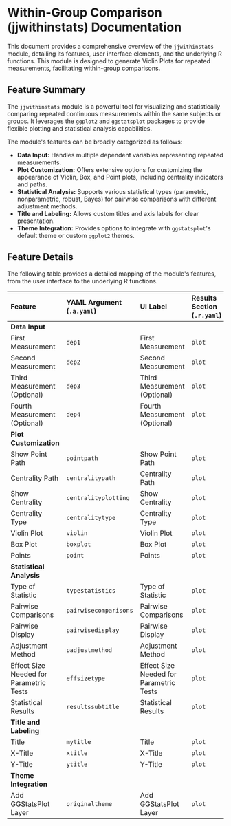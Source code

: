# Within-Group Comparison (jjwithinstats) Documentation

This document provides a comprehensive overview of the `jjwithinstats` module, detailing its features, user interface elements, and the underlying R functions. This module is designed to generate Violin Plots for repeated measurements, facilitating within-group comparisons.

## Feature Summary

The `jjwithinstats` module is a powerful tool for visualizing and statistically comparing repeated continuous measurements within the same subjects or groups. It leverages the `ggplot2` and `ggstatsplot` packages to provide flexible plotting and statistical analysis capabilities.

The module's features can be broadly categorized as follows:

*   **Data Input:** Handles multiple dependent variables representing repeated measurements.
*   **Plot Customization:** Offers extensive options for customizing the appearance of Violin, Box, and Point plots, including centrality indicators and paths.
*   **Statistical Analysis:** Supports various statistical types (parametric, nonparametric, robust, Bayes) for pairwise comparisons with different adjustment methods.
*   **Title and Labeling:** Allows custom titles and axis labels for clear presentation.
*   **Theme Integration:** Provides options to integrate with `ggstatsplot`'s default theme or custom `ggplot2` themes.

## Feature Details

The following table provides a detailed mapping of the module's features, from the user interface to the underlying R functions.

| Feature                          | YAML Argument (`.a.yaml`)      | UI Label                               | Results Section (`.r.yaml`)         | R Function (`.b.R`)                  |
| :------------------------------- | :----------------------------- | :------------------------------------- | :---------------------------------- | :----------------------------------- |
| **Data Input**                   |                                |                                        |                                     |                                      |
| First Measurement                | `dep1`                         | First Measurement                      | `plot`                              | `.run`, `.plot`                      |
| Second Measurement               | `dep2`                         | Second Measurement                     | `plot`                              | `.run`, `.plot`                      |
| Third Measurement (Optional)     | `dep3`                         | Third Measurement (Optional)           | `plot`                              | `.run`, `.plot`                      |
| Fourth Measurement (Optional)    | `dep4`                         | Fourth Measurement (Optional)          | `plot`                              | `.run`, `.plot`                      |
| **Plot Customization**           |                                |                                        |                                     |                                      |
| Show Point Path                  | `pointpath`                    | Show Point Path                        | `plot`                              | `.plot`                              |
| Centrality Path                  | `centralitypath`               | Centrality Path                        | `plot`                              | `.plot`                              |
| Show Centrality                  | `centralityplotting`           | Show Centrality                        | `plot`                              | `.plot`                              |
| Centrality Type                  | `centralitytype`               | Centrality Type                        | `plot`                              | `.plot`                              |
| Violin Plot                      | `violin`                       | Violin Plot                            | `plot`                              | `.plot`                              |
| Box Plot                         | `boxplot`                      | Box Plot                               | `plot`                              | `.plot`                              |
| Points                           | `point`                        | Points                                 | `plot`                              | `.plot`                              |
| **Statistical Analysis**         |                                |                                        |                                     |                                      |
| Type of Statistic                | `typestatistics`               | Type of Statistic                      | `plot`                              | `.plot`                              |
| Pairwise Comparisons             | `pairwisecomparisons`          | Pairwise Comparisons                   | `plot`                              | `.plot`                              |
| Pairwise Display                 | `pairwisedisplay`              | Pairwise Display                       | `plot`                              | `.plot`                              |
| Adjustment Method                | `padjustmethod`                | Adjustment Method                      | `plot`                              | `.plot`                              |
| Effect Size Needed for Parametric Tests | `effsizetype`                  | Effect Size Needed for Parametric Tests | `plot`                              | `.plot`                              |
| Statistical Results              | `resultssubtitle`              | Statistical Results                    | `plot`                              | `.plot`                              |
| **Title and Labeling**           |                                |                                        |                                     |                                      |
| Title                            | `mytitle`                      | Title                                  | `plot`                              | `.plot`                              |
| X-Title                          | `xtitle`                       | X-Title                                | `plot`                              | `.plot`                              |
| Y-Title                          | `ytitle`                       | Y-Title                                | `plot`                              | `.plot`                              |
| **Theme Integration**            |                                |                                        |                                     |                                      |
| Add GGStatsPlot Layer            | `originaltheme`                | Add GGStatsPlot Layer                  | `plot`                              | `.plot`                              |